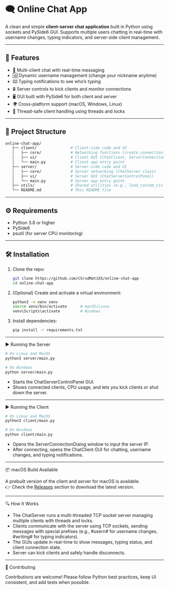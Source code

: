 # 🗨️ Online Chat App

A clean and simple **client-server chat application** built in Python using sockets and PySide6 GUI. Supports multiple users chatting in real-time with username changes, typing indicators, and server-side client management.

---

## 🚀 Features

- 💬 Multi-client chat with real-time messaging  
- 🆔 Dynamic username management (change your nickname anytime)  
- ⌨️ Typing notifications to see who’s typing  
- 🔒 Server controls to kick clients and monitor connections  
- 🖥️ GUI built with PySide6 for both client and server  
- 🌍 Cross-platform support (macOS, Windows, Linux)  
- 🧵 Thread-safe client handling using threads and locks  

---

## 📂 Project Structure

```bash
online-chat-app/
   ├── client/               # Client-side code and UI
   │   ├── core/             # Networking functions (create_connection, send_data, start_receiving)
   │   ├── ui/               # Client GUI (ChatClient, ServerConnectionDialog)
   │   └── main.py           # Client app entry point
   ├── server/               # Server-side code and UI
   │   ├── core/             # Server networking (ChatServer class)
   │   ├── ui/               # Server GUI (ChatServerControlPanel)
   │   └── main.py           # Server app entry point
   ├── utils/                # Shared utilities (e.g., load_custom_css for styles)
   └── README.md             # This README file
```

---

## ⚙️ Requirements

- Python 3.8 or higher  
- PySide6  
- psutil (for server CPU monitoring)  

---

## 🛠️ Installation

1. Clone the repo:

   ```bash
   git clone https://github.com/C5rsdMat1X5/online-chat-app
   cd online-chat-app
   ```

2. (Optional) Create and activate a virtual environment:

   ```bash
   python3 -m venv venv
   source venv/bin/activate      # macOS/Linux
   venv\Scripts\activate         # Windows
   ```

3. Install dependencies:

   ```bash
   pip install -r requirements.txt
   ```

---

▶️ Running the Server

```bash
# On Linux and MacOS
python3 server/main.py

# On Windows
python server/main.py
```

- Starts the ChatServerControlPanel GUI.
- Shows connected clients, CPU usage, and lets you kick clients or shut down the server.

---

▶️ Running the Client

```bash
# On Linux and MacOS
python3 client/main.py

# On Windows
python client/main.py
```

- Opens the ServerConnectionDialog window to input the server IP.
- After connecting, opens the ChatClient GUI for chatting, username changes, and typing notifications.

---

📦 macOS Build Available

A prebuilt version of the client and server for macOS is available.  
👉 Check the [Releases](https://github.com/C5rsdMat1X5/online-chat-app/releases) section to download the latest version.

---

🔍 How It Works

- The ChatServer runs a multi-threaded TCP socket server managing multiple clients with threads and locks.
- Clients communicate with the server using TCP sockets, sending messages with special prefixes (e.g., #usern# for username changes, #writing# for typing indicators).
- The GUIs update in real-time to show messages, typing status, and client connection state.
- Server can kick clients and safely handle disconnects.

---

🤝 Contributing

Contributions are welcome! Please follow Python best practices, keep UI consistent, and add tests when possible.
